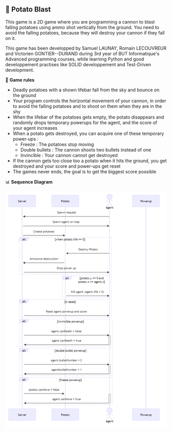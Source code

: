 ## 🥔 **Potato Blast**

This game is a 2D game where you are programming a cannon to blast falling potatoes using ammo shot vertically from the ground. You need to avoid the falling potatoes, because they will destroy your cannon if they fall on it. 

This game has been developped by Samuel LAUNAY, Romain LECOUVREUR and Victorien GONTIER--DURAND during 3rd year of BUT Informatique's Advanced programming courses, while learning Python and good developpement practises like SOLID developpement and Test-Driven development.
	
🎲 **Game rules**
- Deadly potatoes with a shown lifebar fall from the sky and bounce on the ground 
- Your program controls the horizontal movement of your cannon, in order to avoid the falling potatoes and to shoot on them when they are in the shy
- When the lifebar of the potatoes gets empty, the potato disappears and randomly drops temporary powerups for the agent, and the score of your agent increases
- When a potato gets destroyed, you can acquire one of these temporary power-ups : 
	* Freeze : The potatoes stop moving
	* Double bullets : The cannon shoots two bullets instead of one
	* Invincible : Your cannon cannot get destroyed
- If the cannon gets too close too a potato when it hits the ground, you get destroyed and your score and power-ups get reset
- The games never ends, the goal is to get the biggest score possible

📊 **Sequence Diagram**

![Sequence diagram](https://github.com/RomainLvr/PotatoBlast/blob/main/pictures/sequence.png)
